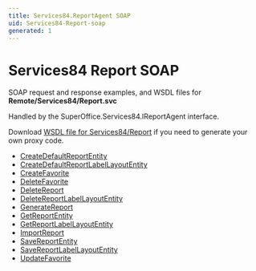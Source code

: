 ```yaml
---
title: Services84.ReportAgent SOAP
uid: Services84-Report-soap
generated: 1
---
```


# Services84 Report SOAP

SOAP request and response examples, and WSDL files for **Remote/Services84/Report.svc**

Handled by the <see cref="T:SuperOffice.Services84.IReportAgent">SuperOffice.Services84.IReportAgent</see> interface.



Download [WSDL file for Services84/Report](../Services84-Report.md) if you need to generate your own proxy code.

* [CreateDefaultReportEntity](CreateDefaultReportEntity.md)
* [CreateDefaultReportLabelLayoutEntity](CreateDefaultReportLabelLayoutEntity.md)
* [CreateFavorite](CreateFavorite.md)
* [DeleteFavorite](DeleteFavorite.md)
* [DeleteReport](DeleteReport.md)
* [DeleteReportLabelLayoutEntity](DeleteReportLabelLayoutEntity.md)
* [GenerateReport](GenerateReport.md)
* [GetReportEntity](GetReportEntity.md)
* [GetReportLabelLayoutEntity](GetReportLabelLayoutEntity.md)
* [ImportReport](ImportReport.md)
* [SaveReportEntity](SaveReportEntity.md)
* [SaveReportLabelLayoutEntity](SaveReportLabelLayoutEntity.md)
* [UpdateFavorite](UpdateFavorite.md)


